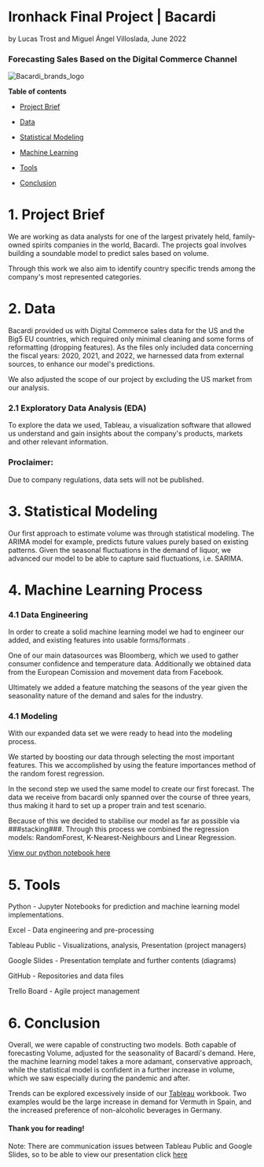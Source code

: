 # Ironhack Final Project | Bacardi #

by Lucas Trost and Miguel Ángel Villoslada, June 2022

### Forecasting Sales Based on the Digital Commerce Channel ###
![Bacardi_brands_logo](https://user-images.githubusercontent.com/103429801/172137582-400a5c1e-e295-465b-8fe8-f9429792afdd.jpeg)

**Table of contents**

  - [Project Brief](#section1)

  - [Data](#section2)
  
  - [Statistical Modeling](#section3)

  - [Machine Learning](#section4)

  - [Tools](#section5)
  
  - [Conclusion](#section6)
  
<a id='section1'></a>
# 1. Project Brief

We are working as data analysts for one of the largest privately held, family-owned spirits companies in the world, Bacardi. The projects goal involves building a soundable model to predict sales based on volume. 

Through this work we also aim to identify country specific trends among the company's most represented categories.
<a id='section2'></a>
# 2. Data

Bacardi provided us with Digital Commerce sales data for the US and the Big5 EU countries, which required only minimal cleaning and some forms of reformatting (dropping features). As the files only included data concerning the fiscal years: 2020, 2021, and 2022, we harnessed data from external sources, to enhance our model's predictions. 

We also adjusted the scope of our project by excluding the US market from our analysis.

  ### 2.1 Exploratory Data Analysis (EDA)

To explore the data we used, Tableau, a visualization software that allowed us understand and gain insights about the company's products, markets and   other relevant information.

  ### Proclaimer: 
 Due to company regulations, data sets will not be published.

<a id='section3'></a>
# 3. Statistical Modeling

Our first approach to estimate volume was through statistical modeling. The ARIMA model for example, predicts future values purely based on existing patterns. Given the seasonal fluctuations in the demand of liquor, we advanced our model to be able to capture said fluctuations, i.e. SARIMA.

<a id='section4'></a>
# 4. Machine Learning Process

  ### 4.1 Data Engineering 

In order to create a solid machine learning model we had to engineer our added, and existing features into usable forms/formats . 

One of our main datasources was Bloomberg, which we used to gather consumer confidence and temperature data. Additionally we obtained data from the European Comission and movement data from Facebook. 

Ultimately we added a feature matching the seasons of the year given the seasonality nature of the demand and sales for the industry.   

  ### 4.1 Modeling
  
With our expanded data set we were ready to head into the modeling process. 

We started by boosting our data through selecting the most important features. This we accomplished by using the feature importances method of the random forest regression. 

In the second step we used the same model to create our first forecast.  The data we receive from bacardi only spanned over the course of three years, thus making it hard to set up a proper train and test scenario. 

Because of this we decided to stabilise our model as far as possible via ###stacking###. Through this process we combined the regression models: RandomForest, K-Nearest-Neighbours and Linear Regression. 


[View our python notebook here](https://github.com/LucasTrost/Ironhack-Final-Project-Bacardi/blob/main/Python%20Notebook/Bacardi_Creating_Model.ipynb)


<a id='section5'></a>  
# 5. Tools
   
   Python - Jupyter Notebooks for prediction and machine learning model implementations.

   Excel -  Data engineering and pre-processing

   Tableau Public - Visualizations, analysis, Presentation (project managers)
    
   Google Slides - Presentation template and further contents (diagrams)

   GitHub - Repositories and data files
    
   Trello Board - Agile project management

<a id='section6'></a> 
# 6. Conclusion

Overall, we were capable of constructing two models. Both capable of forecasting Volume, adjusted for the seasonality of Bacardi's demand. Here, the machine learning model takes a more adamant, conservative approach, while the statistical model is confident in a further increase in volume, which we saw especially during the pandemic and after.

Trends can be explored excessively inside of our [Tableau](https://public.tableau.com/app/profile/lucas.trost/viz/Ironhack-Final-Project-Barcardi/CountryForecast) workbook. Two examples would be the large increase in demand for Vermuth in Spain, and the increased preference of non-alcoholic beverages in Germany.

#### Thank you for reading!

Note: There are communication issues between Tableau Public and Google Slides, so to be able to view our presentation click [here](https://docs.google.com/presentation/d/e/2PACX-1vSI9lEiMGfcXcfaol6NwdTXmpoC0GeTFpIdF1lDuAyEVI3LP4Z9lc5pUQTfJy9RNMmePrrJ67BvwnTn/pub?start=false&loop=false&)

